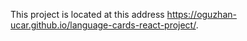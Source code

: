 This project is located at this address https://oguzhan-ucar.github.io/language-cards-react-project/.
